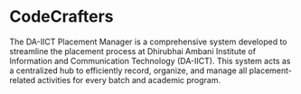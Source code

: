 # CodeCrafters
The DA-IICT Placement Manager is a comprehensive system developed to streamline the placement process at Dhirubhai Ambani Institute of Information and Communication Technology (DA-IICT). This system acts as a centralized hub to efficiently record, organize, and manage all placement-related activities for every batch and academic program.
